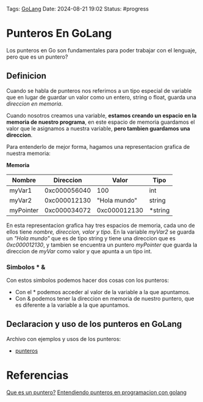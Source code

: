 Tags: [GoLang](GoLang.md) 
Date: 2024-08-21 19:02
Status: #progress 
# Punteros En GoLang
Los punteros en Go son fundamentales para poder trabajar con el lenguaje, pero que es un puntero?

## Definicion
Cuando se habla de punteros nos referimos a un tipo especial de variable que en lugar de guardar un valor como un entero, string o float, guarda una *direccion en memoria*.

Cuando nosotros creamos una variable, __estamos creando un espacio en la memoria de nuestro programa__, en este espacio de memoria guardamos el valor que le asignamos a nuestra variable, __pero tambien guardamos una direccion__.

Para entenderlo de mejor forma, hagamos una representacion grafica de nuestra memoria:

__Memoria__

| Nombre     | Direccion    | Valor        | Tipo    |
| ---------- | ------------ | ------------ | ------- |
| myVar1<br> | 0xc000056040 | 100          | int     |
| myVar2     | 0xc000012130 | "Hola mundo" | string  |
| myPointer  | 0xc000034072 | 0xc000012130 | *string |
En esta representacion grafica hay tres espacios de memoria, cada uno de ellos tiene *nombre, direccion, valor y tipo*. En la variable *myVar2* se guarda un *"Hola mundo"* que es de tipo string y tiene una direccion que es *0xc000012130*, y tambien se encuentra un puntero *myPointer* que guarda la direccion de *myVar* como valor y que apunta a un tipo int.

### Simbolos * &
Con estos simbolos podemos hacer dos cosas con los punteros:
- Con el * podemos acceder al valor de la variable a la que apuntamos.
- Con & podemos tener la direccion en memoria de nuestro puntero, que es diferente a la variable a la que apuntamos.


## Declaracion y uso de los punteros en GoLang
Archivo con ejemplos y usos de los punteros:
- [punteros](punteros.go)

# Referencias
[Que es un puntero?](https://lenguajedeprogramacion.com/programacion-c/que-es-un-puntero-usos/)
[Entendiendo punteros en programacion con golang](https://www.youtube.com/watch?v=gvjON1S0drk)
